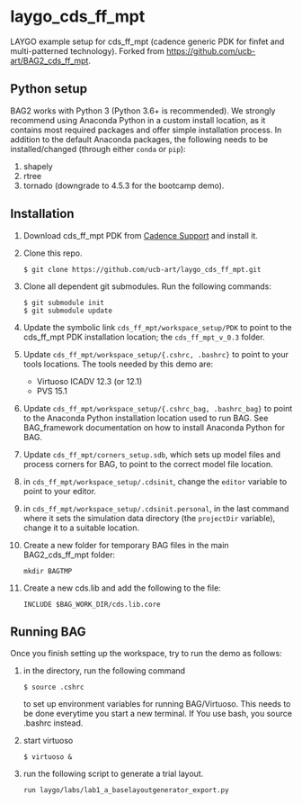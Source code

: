 # laygo_cds_ff_mpt
LAYGO example setup for cds_ff_mpt (cadence generic PDK for finfet and multi-patterned technology). Forked from https://github.com/ucb-art/BAG2_cds_ff_mpt.

## Python setup

BAG2 works with Python 3 (Python 3.6+ is recommended).  We strongly recommend using Anaconda Python in a custom 
install location, as it contains most required packages and offer simple installation process.  In addition to 
the default Anaconda packages, the following needs to be installed/changed (through either `conda` or `pip`):

1. shapely
2. rtree 
3. tornado (downgrade to 4.5.3 for the bootcamp demo).

## Installation
1. Download cds_ff_mpt PDK from [Cadence Support](https://support.cadence.com) 
and install it.

2. Clone this repo.

    ```
    $ git clone https://github.com/ucb-art/laygo_cds_ff_mpt.git
    ```
    
3. Clone all dependent git submodules.  Run the following commands:

    ```
    $ git submodule init
    $ git submodule update
    ```

4. Update the symbolic link `cds_ff_mpt/workspace_setup/PDK` to point to the cds_ff_mpt 
   PDK installation location; the `cds_ff_mpt_v_0.3` folder.
  
5. Update `cds_ff_mpt/workspace_setup/{.cshrc, .bashrc}` to point to your tools locations.
   The tools needed by this demo are:

   - Virtuoso ICADV 12.3 (or 12.1)
   - PVS 15.1
   
6. Update `cds_ff_mpt/workspace_setup/{.cshrc_bag, .bashrc_bag}` to point to the Anaconda 
   Python installation location used to run BAG.  See BAG_framework documentation on how to install Anaconda 
   Python for BAG.

7. Update `cds_ff_mpt/corners_setup.sdb`, which sets up model files and process corners for BAG,
   to point to the correct model file location.
   
8. in `cds_ff_mpt/workspace_setup/.cdsinit`, change the `editor` variable to point to your editor.
   
9. in `cds_ff_mpt/workspace_setup/.cdsinit.personal`, in the last command where it sets the
   simulation data directory (the `projectDir` variable), change it to a suitable location.

10. Create a new folder for temporary BAG files in the main BAG2_cds_ff_mpt folder:
    ```
    mkdir BAGTMP
    ```

11. Create a new cds.lib and add the following to the file:
    ```
    INCLUDE $BAG_WORK_DIR/cds.lib.core
    ```

## Running BAG

Once you finish setting up the workspace, try to run the demo as follows:

1. in the directory, run the following command

   ```
   $ source .cshrc
   ```

   to set up environment variables for running BAG/Virtuoso.  This needs to be done everytime you start a new terminal.
   If You use bash, you source .bashrc instead.

2. start virtuoso

   ```
   $ virtuoso &
   ```

3. run the following script to generate a trial layout.

   ```
   run laygo/labs/lab1_a_baselayoutgenerator_export.py
   ```
